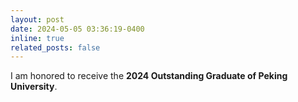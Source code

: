 ```yaml
---
layout: post
date: 2024-05-05 03:36:19-0400
inline: true
related_posts: false
---
```



I am honored to receive the  **2024 Outstanding Graduate of Peking University**.